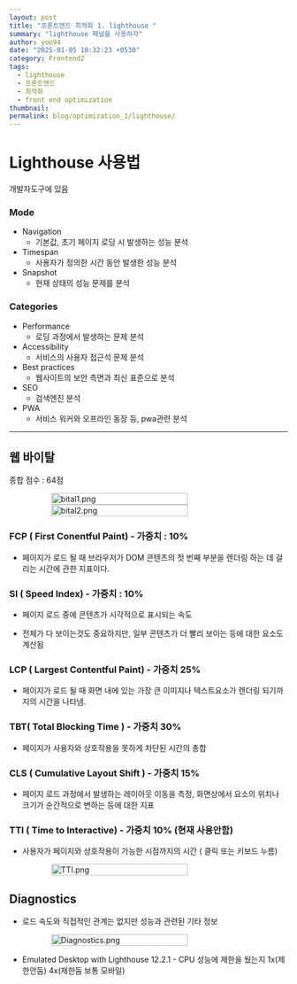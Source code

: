 ```yaml
---
layout: post
title: "프론트엔드 최적화 1. lighthouse "
summary: "lighthouse 패널을 사용하자"
author: yoo94
date: "2025-01-05 10:32:23 +0530"
category: Frontend2
tags:
  - lighthouse
  - 프론트엔드
  - 최적화
  - front end optimization
thumbnail:
permalink: blog/optimization_1/lighthouse/
---
```


# Lighthouse 사용법

개발자도구에 있음

### Mode

- Navigation
  - 기본값, 초기 페이지 로딩 시 발생하는 성능 분석
- Timespan
  - 사용자가 정의한 시간 동안 발생한 성능 분석
- Snapshot
  - 현재 상태의 성능 문제를 분석

### Categories

- Performance
  - 로딩 과정에서 발생하는 문제 분석
- Accessibility
  - 서비스의 사용자 접근석 문제 분석
- Best practices
  - 웹사이트의 보안 측면과 최신 표준으로 분석
- SEO
  - 검색엔진 분석
- PWA
  - 서비스 워커와 오프라인 동장 등, pwa관련 분석

---

## 웹 바이탈

종합 점수 : 64점

<div style="display: flex; justify-content: center;">
  <img src="/blog/postImg/bital1.png" alt="bital1.png" style="max-width:100%;; height:70%;">
</div>

<div style="display: flex; justify-content: center;">
  <img src="/blog/postImg/bital2.png" alt="bital2.png" style="max-width:100%;; height:70%;">
</div>

### FCP ( First Conentful Paint) - 가중치 : 10%

- 페이지가 로드 될 때 브라우저가 DOM 콘텐츠의 첫 번째 부분을 렌더링 하는 데 걸리는 시간에 관한 지표이다.

### SI ( Speed Index) - 가중치 : 10%

- 페이지 로드 중에 콘텐츠가 시각적으로 표시되는 속도

- 전체가 다 보이는것도 중요하지만, 일부 콘텐츠가 더 빨리 보이는 등에 대한 요소도 계산됨

### LCP ( Largest Contentful Paint) - 가중치 25%

- 페이지가 로드 될 때 화면 내에 있는 가장 큰 이미지나 텍스트요소가 렌더링 되기까지의 시간을 나타냄.

### TBT( Total Blocking Time ) - 가중치 30%

- 페이지가 사용자와 상호작용을 못하게 차단된 시간의 총합

### CLS ( Cumulative Layout Shift ) - 가중치 15%

- 페이지 로드 과정에서 발생하는 레이아웃 이동을 측정, 화면상에서 요소의 위치나 크기가 순간적으로 변하는 등에 대한 지표

### TTI ( Time to Interactive) - 가중치 10% (현재 사용안함)

- 사용자가 페이지와 상호작용이 가능한 시점까지의 시간 ( 클릭 또는 키보드 누름)

<div style="display: flex; justify-content: center;">
  <img src="/blog/postImg/TTI1.png" alt="TTI.png" style="max-width:100%;; height:70%;">
</div>

## **Diagnostics**

- 로드 속도와 직접적인 관계는 없지만 성능과 관련된 기타 정보

<div style="display: flex; justify-content: center;">
  <img src="/blog/postImg/Diagnostics.png" alt="Diagnostics.png" style="max-width:100%;; height:70%;">
</div>

- Emulated Desktop with Lighthouse 12.2.1 - CPU 성능에 제한을 뒀는지 1x(제한안둠) 4x(제한둠 보통 모바일)
